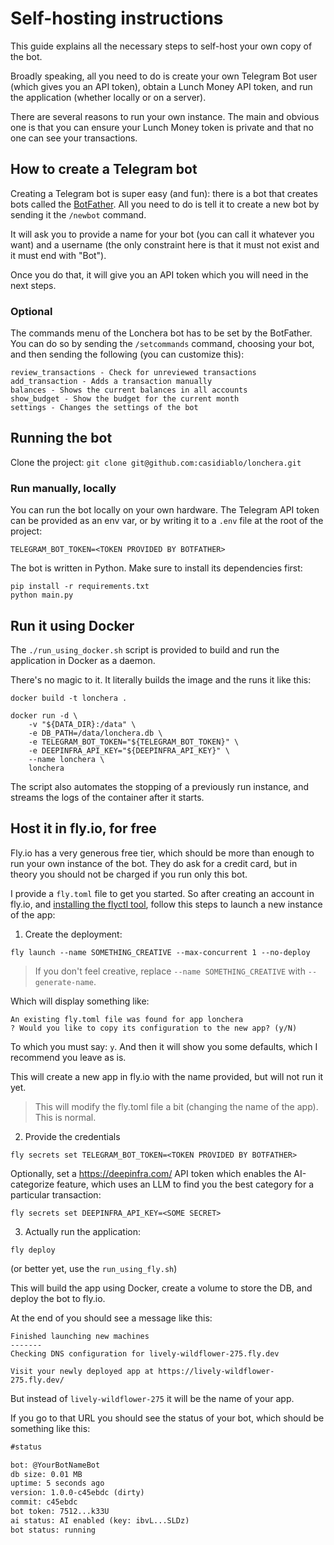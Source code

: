 # Self-hosting instructions

This guide explains all the necessary steps to self-host your own copy of the bot.

Broadly speaking, all you need to do is create your own Telegram Bot user (which
gives you an API token), obtain a Lunch Money API token, and run the application
(whether locally or on a server).

There are several reasons to run your own instance. The main and obvious one is that
you can ensure your Lunch Money token is private and that no one can see your transactions.

## How to create a Telegram bot

Creating a Telegram bot is super easy (and fun): there is a bot that creates bots called the
[BotFather](https://t.me/BotFather). All you need to do is tell it to create a new bot by sending
it the `/newbot` command.

It will ask you to provide a name for your bot (you can call it whatever you want)
and a username (the only constraint here is that it must not exist and it must end with "Bot").

Once you do that, it will give you an API token which you will need in the next steps.

### Optional

The commands menu of the Lonchera bot has to be set by the BotFather. You can do so by sending
the `/setcommands` command, choosing your bot, and then sending the following (you can customize this):

```
review_transactions - Check for unreviewed transactions
add_transaction - Adds a transaction manually
balances - Shows the current balances in all accounts
show_budget - Show the budget for the current month
settings - Changes the settings of the bot
```

## Running the bot

Clone the project: `git clone git@github.com:casidiablo/lonchera.git`

### Run manually, locally

You can run the bot locally on your own hardware. The Telegram API token can be provided as
an env var, or by writing it to a `.env` file at the root of the project:

```
TELEGRAM_BOT_TOKEN=<TOKEN PROVIDED BY BOTFATHER>
```

The bot is written in Python. Make sure to install its dependencies first:

```
pip install -r requirements.txt
python main.py
```

## Run it using Docker

The `./run_using_docker.sh` script is provided to build and run the application in Docker as a daemon.

There's no magic to it. It literally builds the image and the runs it like this:

```
docker build -t lonchera .

docker run -d \
    -v "${DATA_DIR}:/data" \
    -e DB_PATH=/data/lonchera.db \
    -e TELEGRAM_BOT_TOKEN="${TELEGRAM_BOT_TOKEN}" \
    -e DEEPINFRA_API_KEY="${DEEPINFRA_API_KEY}" \
    --name lonchera \
    lonchera
```

The script also automates the stopping of a previously run instance, and streams the logs of the container
after it starts.

## Host it in fly.io, for free

Fly.io has a very generous free tier, which should be more than enough to run your own instance of the bot.
They do ask for a credit card, but in theory you should not be charged if you run only this bot.

I provide a `fly.toml` file to get you started. So after creating an account in fly.io, and
[installing the flyctl tool](https://fly.io/docs/flyctl/install/), follow this steps to
launch a new instance of the app:


1. Create the deployment:

```
fly launch --name SOMETHING_CREATIVE --max-concurrent 1 --no-deploy
```

> If you don't feel creative, replace `--name SOMETHING_CREATIVE` with `--generate-name`.

Which will display something like:

```
An existing fly.toml file was found for app lonchera
? Would you like to copy its configuration to the new app? (y/N) 
```

To which you must say: `y`. And then it will show you some defaults, which I recommend you leave as is.

This will create a new app in fly.io with the name provided, but will not run it yet.

> This will modify the fly.toml file a bit (changing the name of the app). This is normal.

2. Provide the credentials

```
fly secrets set TELEGRAM_BOT_TOKEN=<TOKEN PROVIDED BY BOTFATHER>
```

Optionally, set a https://deepinfra.com/ API token which enables the AI-categorize feature,
which uses an LLM to find you the best category for a particular transaction:

```
fly secrets set DEEPINFRA_API_KEY=<SOME SECRET>
```

3. Actually run the application:

```
fly deploy
```

(or better yet, use the `run_using_fly.sh`)

This will build the app using Docker, create a volume to store the DB, and deploy the bot to fly.io.

At the end of you should see a message like this:

```
Finished launching new machines
-------
Checking DNS configuration for lively-wildflower-275.fly.dev

Visit your newly deployed app at https://lively-wildflower-275.fly.dev/
```

But instead of `lively-wildflower-275` it will be the name of your app.

If you go to that URL you should see the status of your bot, which should be
something like this:

```md
#status

bot: @YourBotNameBot
db size: 0.01 MB
uptime: 5 seconds ago
version: 1.0.0-c45ebdc (dirty)
commit: c45ebdc
bot token: 7512...k33U
ai status: AI enabled (key: ibvL...SLDz)
bot status: running
```
